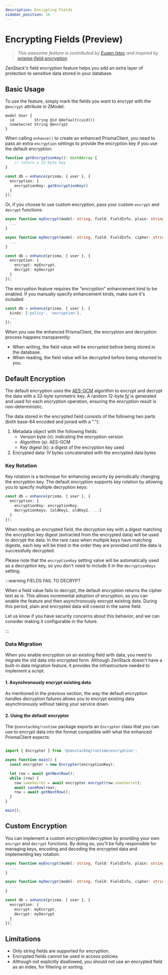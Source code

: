 ```yaml
---
description: Encrypting Fields
sidebar_position: 16
---
```


# Encrypting Fields (Preview)

> *This awesome feature is contributed by [Eugen Istoc](https://github.com/genu) and inspired by [prisma-field-encryption](https://github.com/47ng/prisma-field-encryption).*

ZenStack's field encryption feature helps you add an extra layer of protection to sensitive data stored in your database.

## Basic Usage

To use the feature, simply mark the fields you want to encrypt with the `@encrypt` attribute in ZModel:

```zmodel
model User {
  id         String @id @default(cuid())
  someSecret String @encrypt
}
```

When calling `enhance()` to create an enhanced PrismaClient, you need to pass an extra `encryption` settings to provide the encryption key if you use the default encryption:

```ts
function getEncryptionKey(): Uint8Array {
    // return a 32-byte key
}

const db = enhance(prisma, { user }, {
  encryption: {
    encryptionKey: getEncryptionKey()
  }
});
```

Or, if you choose to use custom encryption, pass your custom `encrypt` and `decrypt` functions:

```ts
async function myEncrypt(model: string, field: FieldInfo, plain: string) {
  ...
}

async function myDecrypt(model: string, field: FieldInfo, cipher: string) {
  ...
}

const db = enhance(prisma, { user }, {
  encryption: {
    encrypt: myEncrypt,
    decrypt: myDecrypt
  }
});
```

The encryption feature requires the "encryption" enhancement kind to be enabled. If you manually specify enhancement kinds, make sure it's included:

```ts
const db = enhance(prisma, { user }, {
  kinds: ['policy', 'encryption'],
  ...
});
```

When you use the enhanced PrismaClient, the encryption and decryption process happens transparently:
- When writing, the field value will be encrypted before being stored in the database.
- When reading, the field value will be decrypted before being returned to you.

## Default Encryption

The default encryption uses the [AES-GCM](https://en.wikipedia.org/wiki/Galois/Counter_Mode) algorithm to encrypt and decrypt the data with a 32-byte symmetric key. A random 12-byte [IV](https://en.wikipedia.org/wiki/Initialization_vector) is generated and used for each encryption operation, ensuring the encryption result is non-deterministic.

The data stored in the encrypted field consists of the following two parts (both base-64 encoded and joined with a "."):

1. Metadata object with the following fields: 
   - Version byte (v): indicating the encryption version
   - Algorithm (a): AES-GCM
   - Key digest (k): a digest of the encryption key used
2. Encrypted data: IV bytes concatenated with the encrypted data bytes

### Key Rotation

Key rotation is a technique for enhancing security by periodically changing the encryption key. The default encryption supports key rotation by allowing you to specify multiple decryption keys:

```ts
const db = enhance(prisma, { user }, {
  encryption: {
    encryptionKey: encryptionKey,
    decryptionKeys: [oldKey1, oldKey2, ...]
  }
});
```

When reading an encrypted field, the decryption key with a digest matching the encryption key digest (extracted from the encrypted data) will be used to decrypt the data. In the rare case when multiple keys have matching digests, each key will be tried in the order they are provided until the data is successfully decrypted.

Please note that the `encryptionKey` setting value will be automatically used as a decryption key, so you don't need to include it in the `decryptionKeys` setting.

:::warning FIELDS FAIL TO DECRYPT

When a field value fails to decrypt, the default encryption returns the cipher text as is. This allows incremental adoption of encryption, as you can enable the feature and then asynchronously encrypt existing data. During this period, plain and encrypted data will coexist in the same field.

Let us know if you have security concerns about this behavior, and we can consider making it configurable in the future.

:::

### Data Migration

When you enable encryption on an existing field with data, you need to migrate the old data into encrypted form. Although ZenStack doesn't have a built-in data migration feature, it provides the infrastructure needed to implement a script.

#### 1. Asynchronously encrypt existing data

As mentioned in the previous section, the way the default encryption handles decryption failures allows you to encrypt existing data asynchronously without taking your service down.

#### 2. Using the default encrypter

The `@zenstackhq/runtime` package exports an `Encrypter` class that you can use to encrypt data into the format compatible with what the enhanced PrismaClient expects:

```ts

import { Encrypter } from '@zenstackhq/runtime/encryption';

async function main() {
  const encrypter = new Encrypter(encryptionKey);

  let row = await getNextRow();
  while (row) {
    row.someSecret = await encrypter.encrypt(row.someSecret);
    await saveRow(row);
    row = await getNextRow();
  }
}

main();
```

## Custom Encryption

You can implement a custom encryption/decryption by providing your own `encrypt` and `decrypt` functions. By doing so, you'll be fully responsible for managing keys, encoding and decoding the encrypted data and implementing key rotation.

```ts
async function myEncrypt(model: string, field: FieldInfo, plain: string) {
  ...
}

async function myDecrypt(model: string, field: FieldInfo, cipher: string) {
  ...
}

const db = enhance(prisma, { user }, {
  encryption: {
    encrypt: myEncrypt,
    decrypt: myDecrypt
  }
});
```

## Limitations

- Only string fields are supported for encryption.
- Encrypted fields cannot be used in access policies.
- Although not explicitly disallowed, you should not use an encrypted field as an index, for filtering or sorting.
